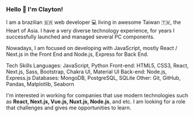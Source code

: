 ### Hello 👋 I'm Clayton! 

I am a brazilian 🇧🇷 web developer 💻 living in awesome Taiwan 🇹🇼, the Heart of Asia. I have a very diverse technology experience, for years I successfully launched and managed several PC components.

Nowadays, I am focused on developing with JavaScript, mostly React / Next.js in the Front End and Node.js, Express for Back End.

Tech Skills
Languages: JavaScript, Python
Front-end: HTML5, CSS3, React, Next.js, Sass, Bootstrap, Chakra UI, Material UI
Back-end: Node.js, Express.js
Databases: MongoDB, PostgreSQL, SQLite
Other: Git, GitHub, Pandas, Matplotlib, Seaborn

I'm interested in working for companies that use modern technologies such as <strong>React, Next.js, Vue.js, Nuxt.js, Node.js</strong>, and etc. I am looking for a role that challenges and gives me opportunities to learn.
